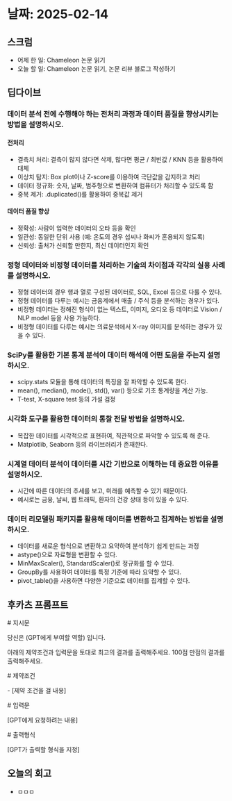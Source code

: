 # 날짜: 2025-02-14

## 스크럼
- 어제 한 일: Chameleon 논문 읽기
- 오늘 할 일: Chameleon 논문 읽기, 논문 리뷰 블로그 작성하기

## 딥다이브
### 데이터 분석 전에 수행해야 하는 전처리 과정과 데이터 품질을 향상시키는 방법을 설명하시오.
#### 전처리
- 결측치 처리: 결측이 많지 않다면 삭제, 많다면 평균 / 최빈값 / KNN 등을 활용하여 대체
- 이상치 탐지: Box plot이나 Z-score를 이용하여 극단값을 감지하고 처리
- 데이터 정규화: 숫자, 날짜, 범주형으로 변환하여 컴퓨터가 처리할 수 있도록 함
- 중복 제거: .duplicated()를 활용하여 중복값 제거
#### 데이터 품질 향상
- 정확성: 사람이 입력한 데이터의 오타 등을 확인
- 일관성: 동일한 단위 사용 (예: 온도의 경우 섭씨나 화씨가 혼용되지 않도록)
- 신뢰성: 출처가 신뢰할 만한지, 최신 데이터인지 확인
  
### 정형 데이터와 비정형 데이터를 처리하는 기술의 차이점과 각각의 실용 사례를 설명하시오.
- 정형 데이터의 경우 행과 열로 구성된 데이터로, SQL, Excel 등으로 다룰 수 있다.
- 정형 데이터를 다루는 예시는 금융계에서 매출 / 주식 등을 분석하는 경우가 있다.
- 비정형 데이터는 정해진 형식이 없는 텍스트, 이미지, 오디오 등 데이터로 Vision / NLP model 등을 사용 가능하다.
- 비정형 데이터를 다루는 예시는 의료분석에서 X-ray 이미지를 분석하는 경우가 있을 수 있다.

### SciPy를 활용한 기본 통계 분석이 데이터 해석에 어떤 도움을 주는지 설명하시오.
- scipy.stats 모듈을 통해 데이터의 특징을 잘 파악할 수 있도록 한다.
- mean(), median(), mode(), std(), var() 등으로 기초 통계량을 계산 가능.
- T-test, X-square test 등의 가설 검정

### 시각화 도구를 활용한 데이터의 통찰 전달 방법을 설명하시오.
- 복잡한 데이터를 시각적으로 표현하여, 직관적으로 파악할 수 있도록 해 준다.
- Matplotlib, Seaborn 등의 라이브러리가 존재한다.

### 시계열 데이터 분석이 데이터를 시간 기반으로 이해하는 데 중요한 이유를 설명하시오.
- 시간에 따른 데이터의 추세를 보고, 미래를 예측할 수 있기 때문이다.
- 예시로는 금융, 날씨, 웹 트래픽, 환자의 건강 상태 등이 있을 수 있다.

### 데이터 리모델링 패키지를 활용해 데이터를 변환하고 집계하는 방법을 설명하시오.
- 데이터를 새로운 형식으로 변환하고 요약하여 분석하기 쉽게 만드는 과정
- astype()으로 자료형을 변환할 수 있다.
- MinMaxScaler(), StandardScaler()로 정규화를 할 수 있다.
- GroupBy를 사용하여 데이터를 특정 기준에 따라 요약할 수 있다.
- pivot_table()을 사용하면 다양한 기준으로 데이터를 집계할 수 있다.

## 후카츠 프롬프트
\# 지시문

당신은 (GPT에게 부여할 역할) 입니다.

아래의 제약조건과 입력문을 토대로 최고의 결과를 출력해주세요. 100점 만점의 결과를 출력해주세요.

\# 제약조건

\- [제약 조건을 걸 내용]

\# 입력문

\[GPT에게 요청하려는 내용]

\# 출력형식

\[GPT가 출력할 형식을 지정]

## 오늘의 회고
- ㅁㅁㅁ
